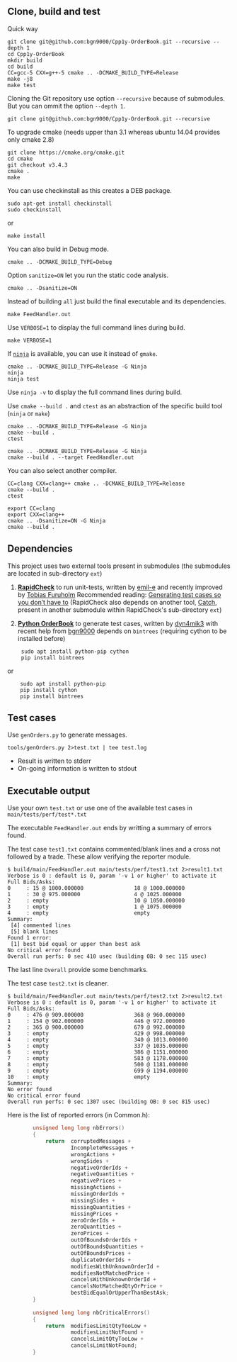 Clone, build and test
---------------------

Quick way

    git clone git@github.com:bgn9000/Cpp1y-OrderBook.git --recursive --depth 1
    cd Cpp1y-OrderBook
    mkdir build
    cd build
    CC=gcc-5 CXX=g++-5 cmake .. -DCMAKE_BUILD_TYPE=Release
    make -j8
    make test

Cloning the Git repository use option `--recursive` because of submodules. But you can ommit the option `--depth 1`.

    git clone git@github.com:bgn9000/Cpp1y-OrderBook.git --recursive

To upgrade cmake (needs upper than 3.1 whereas ubuntu 14.04 provides only cmake 2.8)
    
    git clone https://cmake.org/cmake.git
    cd cmake
    git checkout v3.4.3
    cmake .
    make
    
You can use checkinstall as this creates a DEB package.

    sudo apt-get install checkinstall
    sudo checkinstall
    
or

    make install

You can also build in Debug mode.

    cmake .. -DCMAKE_BUILD_TYPE=Debug

Option `sanitize=ON` let you run the static code analysis.

    cmake .. -Dsanitize=ON

Instead of building `all` just build the final executable and its dependencies.

    make FeedHandler.out

Use `VERBOSE=1` to display the full command lines during build.

    make VERBOSE=1

If [`ninja`](https://github.com/ninja-build/ninja) is available, you can use it instead of `gmake`.

    cmake .. -DCMAKE_BUILD_TYPE=Release -G Ninja
    ninja
    ninja test

Use `ninja -v` to display the full command lines during build.

Use `cmake --build .` and `ctest` as an abstraction of the specific build tool (`ninja` or `make`)

    cmake .. -DCMAKE_BUILD_TYPE=Release -G Ninja
    cmake --build .
    ctest

    cmake .. -DCMAKE_BUILD_TYPE=Release -G Ninja
    cmake --build . --target FeedHandler.out

You can also select another compiler.

    CC=clang CXX=clang++ cmake .. -DCMAKE_BUILD_TYPE=Release
    cmake --build .
    ctest

    export CC=clang
    export CXX=clang++
    cmake .. -Dsanitize=ON -G Ninja
    cmake --build .

 
Dependencies
------------

This project uses two external tools present in submodules
(the submodules are located in sub-directory `ext`)

1. [**RapidCheck**](https://github.com/furuholm/rapidcheck) to run unit-tests, written by [emil-e](https://github.com/emil-e) and recently improved by [Tobias Furuholm](https://github.com/furuholm)
  Recommended reading: [Generating test cases so you don’t have to](https://labs.spotify.com/2015/06/25/rapid-check)
  (RapidCheck also depends on another tool, [Catch](https://github.com/philsquared/Catch), present in another submodule within RapidCheck's sub-directory `ext`)

2. [**Python OrderBook**](https://github.com/dyn4mik3/OrderBook) to generate test cases, written by [dyn4mik3](https://github.com/dyn4mik3) with recent help from [bgn9000](https://github.com/bgn9000)
  depends on `bintrees` (requiring cython to be installed before)

        sudo apt install python-pip cython
        pip install bintrees

  or

        sudo apt install python-pip
        pip install cython
        pip install bintrees

Test cases
----------

Use `genOrders.py` to generate messages.

    tools/genOrders.py 2>test.txt | tee test.log

* Result is written to stderr
* On-going information is written to stdout


Executable output
-----------------

Use your own `test.txt` or use one of the available test cases in `main/tests/perf/test*.txt`

The executable `FeedHandler.out` ends by writting a summary of errors found.

The test case `test1.txt` contains commented/blank lines and a cross not followed by a trade.
These allow verifying the reporter module.

    $ build/main/FeedHandler.out main/tests/perf/test1.txt 2>result1.txt
    Verbose is 0 : default is 0, param '-v 1 or higher' to activate it
    Full Bids/Asks:
    0     : 15 @ 1000.000000                18 @ 1000.000000
    1     : 30 @ 975.000000                 4 @ 1025.000000
    2     : empty                           10 @ 1050.000000
    3     : empty                           1 @ 1075.000000
    4     : empty                           empty
    Summary:
     [4] commented lines
     [5] blank lines
    Found 1 error:
     [1] best bid equal or upper than best ask
    No critical error found
    Overall run perfs: 0 sec 410 usec (building OB: 0 sec 115 usec)

The last line `Overall` provide some benchmarks.

The test case `test2.txt` is cleaner.

    $ build/main/FeedHandler.out main/tests/perf/test2.txt 2>result2.txt
    Verbose is 0 : default is 0, param '-v 1 or higher' to activate it
    Full Bids/Asks:
    0     : 476 @ 909.000000                368 @ 960.000000
    1     : 154 @ 902.000000                446 @ 972.000000
    2     : 365 @ 900.000000                679 @ 992.000000
    3     : empty                           429 @ 998.000000
    4     : empty                           340 @ 1013.000000
    5     : empty                           337 @ 1035.000000
    6     : empty                           386 @ 1151.000000
    7     : empty                           583 @ 1178.000000
    8     : empty                           500 @ 1181.000000
    9     : empty                           699 @ 1194.000000
    10    : empty                           empty
    Summary:
    No error found
    No critical error found
    Overall run perfs: 0 sec 1307 usec (building OB: 0 sec 815 usec)

Here is the list of reported errors (in Common.h):
```C++
        unsigned long long nbErrors()
        {
            return  corruptedMessages +
                    IncompleteMessages +
                    wrongActions +
                    wrongSides +
                    negativeOrderIds +
                    negativeQuantities +
                    negativePrices +
                    missingActions +
                    missingOrderIds +
                    missingSides +
                    missingQuantities +
                    missingPrices +
                    zeroOrderIds +
                    zeroQuantities +
                    zeroPrices +
                    outOfBoundsOrderIds +
                    outOfBoundsQuantities +
                    outOfBoundsPrices +
                    duplicateOrderIds +
                    modifiesWithUnknownOrderId +
                    modifiesNotMatchedPrice +
                    cancelsWithUnknownOrderId +
                    cancelsNotMatchedQtyOrPrice +
                    bestBidEqualOrUpperThanBestAsk;
        }
        
        unsigned long long nbCriticalErrors()
        {
            return  modifiesLimitQtyTooLow +
                    modifiesLimitNotFound +
                    cancelsLimitQtyTooLow +
                    cancelsLimitNotFound;
        }
```

